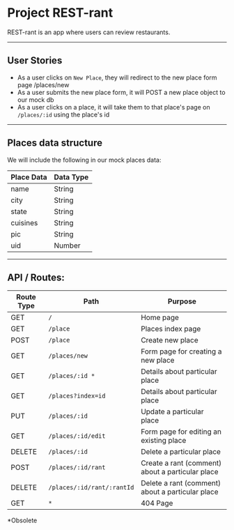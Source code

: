 # Project REST-rant

REST-rant is an app where users can review restaurants.

***

## User Stories

- As a user clicks on `New Place`, they will redirect to the new place form page /places/new
- As a user submits the new place form, it will POST a new place object to our mock db
- As a user clicks on a place, it will take them to that place's page on `/places/:id` using the place's id

***

## Places data structure

We will include the following in our mock places data:

| Place Data | Data Type |
| ---------- | --------- |
| name | String |
| city | String |
| state | String |
| cuisines | String |
| pic | String |
| uid | Number |

***

## API / Routes:

| Route Type | Path | Purpose |
| ---------- | ------------------- | ------------------------------- |
| GET | `/` | Home page |
| GET | `/place` | Places index page |
| POST | `/place` | Create new place |
| GET | `/places/new` | Form page for creating a new place |
| GET | `/places/:id *` | Details about particular place |
| GET | `/places?index=id` | Details about particular place |
| PUT | `/places/:id` | Update a particular place |
| GET | `/places/:id/edit` | Form page for editing an existing place |
| DELETE | `/places/:id` | Delete a particular place |
| POST | `/places/:id/rant` | Create a rant (comment) about a particular place |
| DELETE | `/places/:id/rant/:rantId` | Delete a rant (comment) about a particular place |
| GET | `*` | 404 Page |

*Obsolete